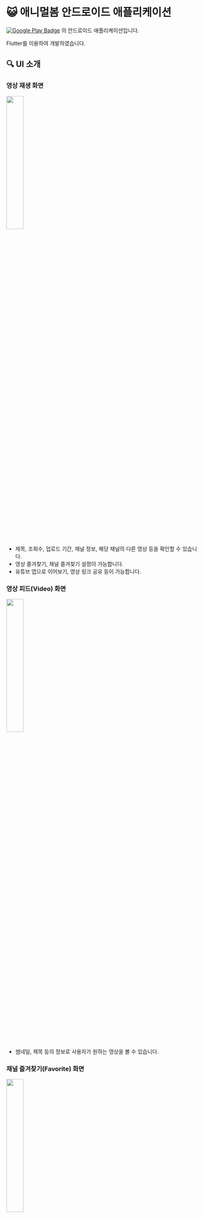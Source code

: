 # 😺 애니멀봄 안드로이드 애플리케이션

[![Google Play Badge](https://img.shields.io/badge/애니멀봄-ffffff?style=flat)](https://play.google.com/store/apps/details?id=com.ozragwort.peton)
의 안드로이드 애플리케이션입니다.

Flutter를 이용하여 개발하였습니다. 

## 🔍 UI 소개

### 영상 재생 화면
<img src = "https://user-images.githubusercontent.com/32123302/143620543-27dd4c8d-b040-4c16-b83a-ecf3eccddb70.jpg" width="30%" height="30%">

- 제목, 조회수, 업로드 기간, 채널 정보, 해당 채널의 다른 영상 등을 확인할 수 있습니다. 
- 영상 즐겨찾기, 채널 즐겨찾기 설정이 가능합니다. 
- 유튜브 앱으로 이어보기, 영상 링크 공유 등이 가능합니다. 

### 영상 피드(Video) 화면
<img src = "https://user-images.githubusercontent.com/32123302/143618568-006bcf66-f1c3-485a-bbf0-5f5dee27d396.jpg" width="30%" height="30%">

- 썸네일, 제목 등의 정보로 사용자가 원하는 영상을 볼 수 있습니다. 

### 채널 즐겨찾기(Favorite) 화면
<img src = "https://user-images.githubusercontent.com/32123302/143618605-89c5499b-bb77-4a30-ab64-da1c437b4c34.jpg" width="30%" height="30%">

- 원하는 채널의 영상을 모아서 볼 수 있습니다. 

### 채널 검색 화면
<img src = "https://user-images.githubusercontent.com/32123302/143618636-4bebacf4-cbc9-4164-8b6d-97b74fe02bcf.jpg" width="30%" height="30%"> <img src = "https://user-images.githubusercontent.com/32123302/143618638-59d5f4f0-c0b0-43b1-bf23-8bd1de86e99c.jpg" width="30%" height="30%">

- 원하는 채널을 검색하거나 새로운 채널을 찾을 수 있습니다. 

### 키워드 탐색(Keyword) 화면
<img src = "https://user-images.githubusercontent.com/32123302/143618627-b2d0c768-c738-4173-80b4-7247f060c2c6.jpg" width="30%" height="30%">

- 최근 업로드 영상, 키워드 영상 검색, 추천 영상을 확인 할 수 있습니다. 

### 실시간 업로드 영상 화면
<img src = "https://user-images.githubusercontent.com/32123302/143618633-ff2c10a4-2422-4ba2-a259-d50fc9520c7c.jpg" width="30%" height="30%">

- 실시간으로 업로드 되는 영상을 확인할 수 있습니다. 

### 추천 영상 화면
<img src = "https://user-images.githubusercontent.com/32123302/143618635-a53800f9-2824-4735-81e9-e4f190abba02.jpg" width="30%" height="30%">

- 조회수, 좋아요/싫어요 비율이 높은 추천 영상을 볼 수 있습니다. 










